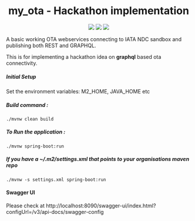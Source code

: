 <h1 align="center">
    my_ota - Hackathon implementation
</h1>
<p align="center">
    <a href="https://github.com/surajcm/my_ota/commits/" title="Last Commit"><img src="https://img.shields.io/github/last-commit/surajcm/my_ota?style=flat"></a>
    <a href="https://github.com/surajcm/my_ota/issues" title="Open Issues"><img src="https://img.shields.io/github/issues/surajcm/my_ota?style=flat"></a>
    <a href="https://github.com/surajcm/my_ota/blob/master/LICENSE" title="License"><img src="https://img.shields.io/badge/License-MIT-green.svg?style=flat"></a>
</p>
A basic working OTA webservices connecting to IATA NDC sandbox and publishing both REST and GRAPHQL. 

This is for implementing a hackathon idea on **graphql** based ota connectivity.

##### Initial Setup
Set the environment variables: 
M2_HOME, JAVA_HOME etc

##### Build command :
`./mvnw clean build`

##### To Run the application :
`./mvnw spring-boot:run`

##### If you have a ~/.m2/settings.xml that points to your organisations maven repo
`./mvnw -s settings.xml spring-boot:run`

#### Swagger UI
Please check at http://localhost:8090/swagger-ui/index.html?configUrl=/v3/api-docs/swagger-config



